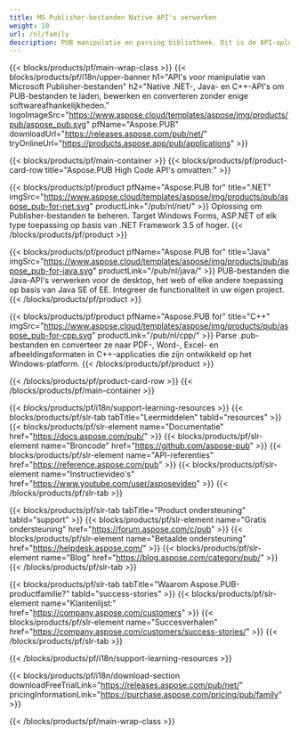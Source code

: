 ```yaml
---
title: MS Publisher-bestanden Native API's verwerken
weight: 10
url: /nl/family
description: PUB manipulatie en parsing bibliotheek. Dit is de API-oplossing voor het laden, bewerken, renderen en converteren van MS-uitgeversbestanden naar PDF-bestanden op elk platform.
---
```


{{< blocks/products/pf/main-wrap-class >}}
{{< blocks/products/pf/i18n/upper-banner h1="API's voor manipulatie van Microsoft Publisher-bestanden" h2="Native .NET-, Java- en C++-API's om PUB-bestanden te laden, bewerken en converteren zonder enige softwareafhankelijkheden." logoImageSrc="https://www.aspose.cloud/templates/aspose/img/products/pub/aspose_pub.svg" pfName="Aspose.PUB" downloadUrl="https://releases.aspose.com/pub/net/" tryOnlineUrl="https://products.aspose.app/pub/applications" >}}

{{< blocks/products/pf/main-container >}}
{{< blocks/products/pf/product-card-row title="Aspose.PUB High Code API's omvatten:" >}}

{{< blocks/products/pf/product pfName="Aspose.PUB for" title=".NET" imgSrc="https://www.aspose.cloud/templates/aspose/img/products/pub/aspose_pub-for-net.svg" productLink="/pub/nl/net/" >}}
Oplossing om Publisher-bestanden te beheren. Target Windows Forms, ASP.NET of elk type toepassing op basis van .NET Framework 3.5 of hoger.
{{< /blocks/products/pf/product >}}

{{< blocks/products/pf/product pfName="Aspose.PUB for" title="Java" imgSrc="https://www.aspose.cloud/templates/aspose/img/products/pub/aspose_pub-for-java.svg" productLink="/pub/nl/java/" >}}
PUB-bestanden die Java-API's verwerken voor de desktop, het web of elke andere toepassing op basis van Java SE of EE. Integreer de functionaliteit in uw eigen project.
{{< /blocks/products/pf/product >}}

{{< blocks/products/pf/product pfName="Aspose.PUB for" title="C++" imgSrc="https://www.aspose.cloud/templates/aspose/img/products/pub/aspose_pub-for-cpp.svg" productLink="/pub/nl/cpp/" >}}
Parse .pub-bestanden en converteer ze naar PDF-, Word-, Excel- en afbeeldingsformaten in C++-applicaties die zijn ontwikkeld op het Windows-platform.
{{< /blocks/products/pf/product >}}

{{< /blocks/products/pf/product-card-row >}}
{{< /blocks/products/pf/main-container >}}

{{< blocks/products/pf/i18n/support-learning-resources >}}
{{< blocks/products/pf/slr-tab tabTitle="Leermiddelen" tabId="resources" >}}
{{< blocks/products/pf/slr-element name="Documentatie" href="https://docs.aspose.com/pub/" >}}
{{< blocks/products/pf/slr-element name="Broncode" href="https://github.com/aspose-pub" >}}
{{< blocks/products/pf/slr-element name="API-referenties" href="https://reference.aspose.com/pub" >}}
{{< blocks/products/pf/slr-element name="Instructievideo's" href="https://www.youtube.com/user/asposevideo" >}}
{{< /blocks/products/pf/slr-tab >}}

{{< blocks/products/pf/slr-tab tabTitle="Product ondersteuning" tabId="support" >}}
{{< blocks/products/pf/slr-element name="Gratis ondersteuning" href="https://forum.aspose.com/c/pub" >}}
{{< blocks/products/pf/slr-element name="Betaalde ondersteuning" href="https://helpdesk.aspose.com/" >}}
{{< blocks/products/pf/slr-element name="Blog" href="https://blog.aspose.com/category/pub/" >}}
{{< /blocks/products/pf/slr-tab >}}

{{< blocks/products/pf/slr-tab tabTitle="Waarom Aspose.PUB-productfamilie?" tabId="success-stories" >}}
{{< blocks/products/pf/slr-element name="Klantenlijst:" href="https://company.aspose.com/customers" >}}
{{< blocks/products/pf/slr-element name="Succesverhalen" href="https://company.aspose.com/customers/success-stories/" >}}
{{< /blocks/products/pf/slr-tab >}}

{{< /blocks/products/pf/i18n/support-learning-resources >}}

{{< blocks/products/pf/i18n/download-section downloadFreeTrialLink="https://releases.aspose.com/pub/net/" pricingInformationLink="https://purchase.aspose.com/pricing/pub/family" >}}

{{< /blocks/products/pf/main-wrap-class >}}